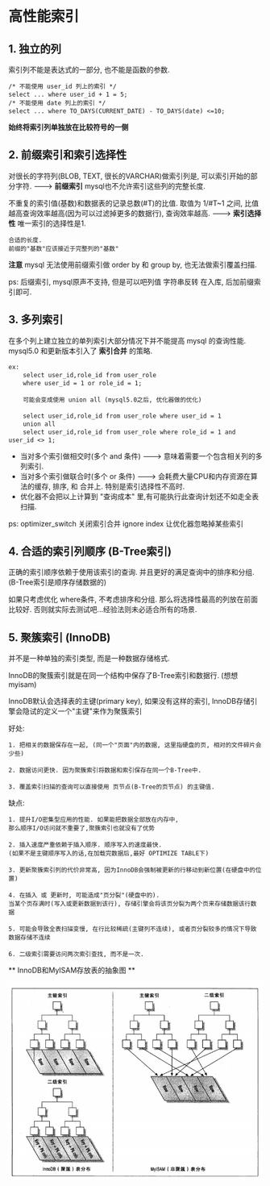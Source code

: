 # 高性能索引


## 1. 独立的列
索引列不能是表达式的一部分, 也不能是函数的参数. 
    
    /* 不能使用 user_id 列上的索引 */
    select ... where user_id + 1 = 5;
    /* 不能使用 date 列上的索引 */
    select ... where TO_DAYS(CURRENT_DATE) - TO_DAYS(date) <=10;
    
**始终将索引列单独放在比较符号的一侧**

## 2. 前缀索引和索引选择性
对很长的字符列(BLOB, TEXT, 很长的VARCHAR)做索引列是, 可以索引开始的部分字符. ---> **前缀索引**
mysql也不允许索引这些列的完整长度.

不重复的索引值(基数)和数据表的记录总数(#T)的比值. 取值为 1/#T~1 之间, 
比值越高查询效率越高(因为可以过滤掉更多的数据行), 查询效率越高. ---> **索引选择性**
唯一索引的选择性是1.

    合适的长度.
    前缀的"基数"应该接近于完整列的"基数"
    
**注意**
mysql 无法使用前缀索引做 order by 和 group by, 也无法做索引覆盖扫描.

ps: 后缀索引, mysql原声不支持, 但是可以吧列值 字符串反转 在入库, 后加前缀索引即可. 



## 3. 多列索引
在多个列上建立独立的单列索引大部分情况下并不能提高 mysql 的查询性能. 
mysql5.0 和更新版本引入了 **索引合并** 的策略.

    ex:
        select user_id,role_id from user_role
        where user_id = 1 or role_id = 1;
        
        可能会变成使用 union all (mysql5.0之后, 优化器做的优化)
        
        select user_id,role_id from user_role where user_id = 1
        union all 
        select user_id,role_id from user_role where role_id = 1 and user_id <> 1;
        
        
        
* 当对多个索引做相交时(多个 and 条件) ---> 意味着需要一个包含相关列的多列索引.
* 当对多个索引做联合时(多个 or 条件) ---> 会耗费大量CPU和内存资源在算法的缓存, 排序, 和 合并上.
特别是索引选择性不高时.
* 优化器不会把以上计算到 "查询成本" 里,有可能执行此查询计划还不如走全表扫描.

ps: optimizer_switch 关闭索引合并
ignore index 让优化器忽略掉某些索引


## 4. 合适的索引列顺序 (B-Tree索引)
正确的索引顺序依赖于使用该索引的查询.
并且更好的满足查询中的排序和分组. (B-Tree索引是顺序存储数据的)

如果只考虑优化 where条件, 不考虑排序和分组. 那么将选择性最高的列放在前面比较好.
否则就实际去测试吧...经验法则未必适合所有的场景.


## 5. 聚簇索引 (InnoDB)
并不是一种单独的索引类型, 而是一种数据存储格式.

InnoDB的聚簇索引就是在同一个结构中保存了B-Tree索引和数据行. (想想myisam)

InnoDB默认会选择表的主键(primary key), 如果没有这样的索引, 
InnoDB存储引擎会隐试的定义一个"主键"来作为聚簇索引

好处:

    1. 把相关的数据保存在一起, (同一个"页面"内的数据, 这里指硬盘的页, 相对的文件碎片会少些)
    
    2. 数据访问更快. 因为聚簇索引将数据和索引保存在同一个B-Tree中.
    
    3. 覆盖索引扫描的查询可以直接使用 页节点(B-Tree的页节点) 的主键值.
    
缺点:
    
    1. 提升I/O密集型应用的性能. 如果能把数据全部放在内存中, 
    那么顺序I/O访问就不重要了,聚簇索引也就没有了优势
    
    2. 插入速度严重依赖于插入顺序. 顺序写入的速度最快. 
    (如果不是主键顺序写入的话,在加载完数据后,最好 OPTIMIZE TABLE下)
    
    3. 更新聚簇索引列的代价非常高, 因为InnoDB会强制被更新的行移动到新位置(在硬盘中的位置)
    
    4. 在插入 或 更新时, 可能造成"页分裂"(硬盘中的).
    当某个页存满时(写入或更新数据到该行), 存储引擎会将该页分裂为两个页来存储数据该行数据
    
    5. 可能会导致全表扫描变慢, 在行比较稀疏(主键列不连续), 或者页分裂较多的情况下导致数据存储不连续
    
    6. 二级索引需要访问两次索引查找, 而不是一次.
    
    
    
** InnoDB和MyISAM存放表的抽象图 **

![](/assets/InnoDB和MyISAM存放表的抽象图.png)




        
        
        
        
        